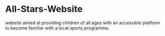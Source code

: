 # All-Stars-Website
website aimed at providing children of all ages with an accessible platform to become familiar with a local sports programme.
